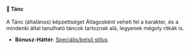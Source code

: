 #### 🔵 Tánc

A Tánc (általános) képzettséget Átlagosként veheti fel a karakter, és a mindenki által tanulható táncok tartoznak alá, legyenek mégoly ritkák is.

- **Bónusz-Háttér**: [Speciális/belső stílus](xyz)

